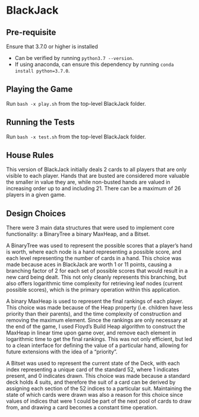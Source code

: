 # BlackJack

## Pre-requisite
Ensure that 3.7.0 or higher is installed
* Can be verified by running ```python3.7 --version```. 
* If using anaconda, can ensure this dependency by running ```conda install python=3.7.0```. 

## Playing the Game
Run ```bash -x play.sh``` from the top-level BlackJack folder. 

## Running the Tests
Run ```bash -x test.sh``` from the top-level BlackJack folder. 

## House Rules
This version of BlackJack initially deals 2 cards to all players that are only visible to each player. Hands that are busted are considered more valuable the smaller in value they are, while non-busted hands are valued in increasing order up to and including 21. There can be a maximum of 26 players in a given game. 

## Design Choices
There were 3 main data structures that were used to implement core functionality: a BinaryTree a binary MaxHeap, and a Bitset. 

A BinaryTree was used to represent the possible scores that a player’s hand is worth, where each node is a hand representing a possible score, and each level representing the number of cards in a hand. This choice was made because aces in BlackJack are worth 1 or 11 points, causing a branching factor of 2 for each set of possible scores that would result in a new card being dealt. This not only cleanly represents this branching, but also offers logarithmic time complexity for retrieving leaf nodes (current possible scores), which is the primary operation within this application. 

A binary MaxHeap is used to represent the final rankings of each player. This choice was made because of the Heap property (i.e. children have less priority than their parents), and the time complexity of construction and removing the maximum element. Since the rankings are only necessary at the end of the game, I used Floyd’s Build Heap algorithm to construct the MaxHeap in linear time upon game over, and remove each element in logarithmic time to get the final rankings. This was not only efficient, but led to a clean interface for defining the value of a particular hand, allowing for future extensions with the idea of a “priority”. 

A Bitset was used to represent the current state of the Deck, with each index representing a unique card of the standard 52, where 1 indicates present, and 0 indicates drawn. This choice was made because a standard deck holds 4 suits, and therefore the suit of a card can be derived by assigning each section of the 52 indices to a particular suit. Maintaining the state of which cards were drawn was also a reason for this choice since values of indices that were 1 could be part of the next pool of cards to draw from, and drawing a card becomes a constant time operation. 

